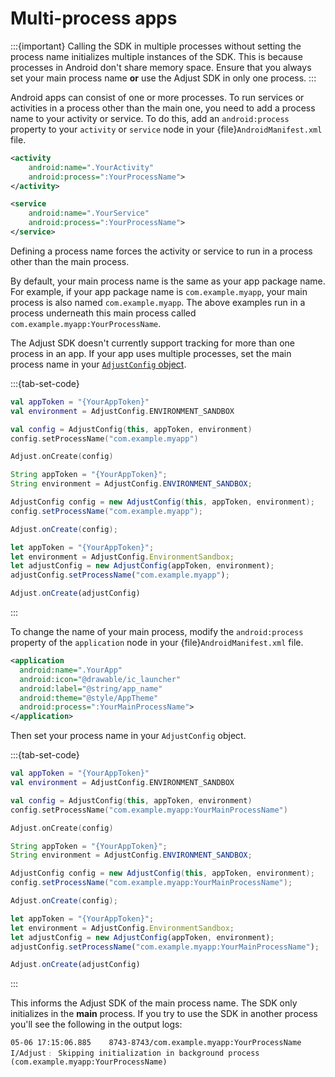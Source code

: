 # Multi-process apps

:::{important}
Calling the SDK in multiple processes without setting the process name initializes multiple instances of the SDK. This is because processes in Android don't share memory space. Ensure that you always set your main process name **or** use the Adjust SDK in only one process.
:::

Android apps can consist of one or more processes. To run services or activities in a process other than the main one, you need to add a process name to your activity or service. To do this, add an `android:process` property to your `activity` or `service` node in your {file}`AndroidManifest.xml` file.

```xml
<activity
    android:name=".YourActivity"
    android:process=":YourProcessName">
</activity>
```

```xml
<service
    android:name=".YourService"
    android:process=":YourProcessName">
</service>
```

Defining a process name forces the activity or service to run in a process other than the main process.

By default, your main process name is the same as your app package name. For example, if your app package name is `com.example.myapp`, your main process is also named `com.example.myapp`. The above examples run in a process underneath this main process called `com.example.myapp:YourProcessName`.

The Adjust SDK doesn't currently support tracking for more than one process in an app. If your app uses multiple processes, set the main process name in your [`AdjustConfig` object](/android/reference/AdjustConfig/index.md).

:::{tab-set-code}

```kotlin
val appToken = "{YourAppToken}"
val environment = AdjustConfig.ENVIRONMENT_SANDBOX

val config = AdjustConfig(this, appToken, environment)
config.setProcessName("com.example.myapp")

Adjust.onCreate(config)
```

```java
String appToken = "{YourAppToken}";
String environment = AdjustConfig.ENVIRONMENT_SANDBOX;

AdjustConfig config = new AdjustConfig(this, appToken, environment);
config.setProcessName("com.example.myapp");

Adjust.onCreate(config);
```

```javascript
let appToken = "{YourAppToken}";
let environment = AdjustConfig.EnvironmentSandbox;
let adjustConfig = new AdjustConfig(appToken, environment);
adjustConfig.setProcessName("com.example.myapp");

Adjust.onCreate(adjustConfig)
```

:::

To change the name of your main process, modify the `android:process` property of the `application` node in your {file}`AndroidManifest.xml` file.

```xml
<application
  android:name=".YourApp"
  android:icon="@drawable/ic_launcher"
  android:label="@string/app_name"
  android:theme="@style/AppTheme"
  android:process=":YourMainProcessName">
</application>
```

Then set your process name in your `AdjustConfig` object.

:::{tab-set-code}

```kotlin
val appToken = "{YourAppToken}"
val environment = AdjustConfig.ENVIRONMENT_SANDBOX

val config = AdjustConfig(this, appToken, environment)
config.setProcessName("com.example.myapp:YourMainProcessName")

Adjust.onCreate(config)
```

```java
String appToken = "{YourAppToken}";
String environment = AdjustConfig.ENVIRONMENT_SANDBOX;

AdjustConfig config = new AdjustConfig(this, appToken, environment);
config.setProcessName("com.example.myapp:YourMainProcessName");

Adjust.onCreate(config);
```

```javascript
let appToken = "{YourAppToken}";
let environment = AdjustConfig.EnvironmentSandbox;
let adjustConfig = new AdjustConfig(appToken, environment);
adjustConfig.setProcessName("com.example.myapp:YourMainProcessName");

Adjust.onCreate(adjustConfig)
```

:::

This informs the Adjust SDK of the main process name. The SDK only initializes in the **main** process. If you try to use the SDK in another process you'll see the following in the output logs:

```text
05-06 17:15:06.885    8743-8743/com.example.myapp:YourProcessName I/Adjust﹕ Skipping initialization in background process (com.example.myapp:YourProcessName)
```
